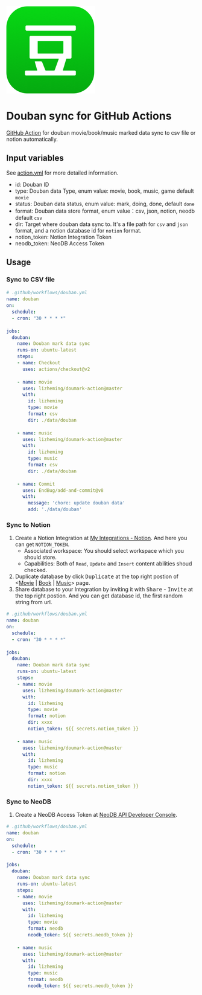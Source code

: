 ![](assets/douban.png)
# Douban sync for GitHub Actions

[GitHub Action](https://github.com/features/actions) for douban movie/book/music marked data sync to csv file or notion automatically.

## Input variables

See [action.yml](action.yml) for more detailed information.
- id: Douban ID
- type: Douban data Type, enum value: movie, book, music, game default `movie`
- status: Douban data status, enum value: mark, doing, done, default `done`
- format: Douban data store format, enum value：csv, json, notion, neodb default `csv`
- dir: Target where douban data sync to. It's a file path for `csv` and `json` format, and a notion database id for `notion` format. 
- notion_token: Notion Integration Token
- neodb_token: NeoDB Access Token

## Usage

### Sync to CSV file

```yml
# .github/workflows/douban.yml
name: douban
on: 
  schedule:
  - cron: "30 * * * *"

jobs:
  douban:
    name: Douban mark data sync
    runs-on: ubuntu-latest
    steps:
    - name: Checkout
      uses: actions/checkout@v2

    - name: movie
      uses: lizheming/doumark-action@master
      with:
        id: lizheming
        type: movie
        format: csv
        dir: ./data/douban

    - name: music
      uses: lizheming/doumark-action@master
      with:
        id: lizheming
        type: music
        format: csv
        dir: ./data/douban
  
    - name: Commit
      uses: EndBug/add-and-commit@v8
      with:
        message: 'chore: update douban data'
        add: './data/douban'
```
### Sync to Notion

1. Create a Notion Integration at [My Integrations - Notion](https://www.notion.so/my-integrations). And here you can get `NOTION_TOKEN`.
    - Associated workspace: You should select workspace which you should store.
    - Capabilities: Both of `Read`, `Update` and `Insert` content abilities shoud checked.
2. Duplicate database by click <kbd>Duplicate</kbd> at the top right postion of <[Movie](https://lizheming.notion.site/d8a363df3ca84ca89ef52208ad874e3b) | [Book](https://lizheming.notion.site/488c17fd89fb424591f68f7cfb029020) | [Music](https://lizheming.notion.site/d80ca60213c54ab99c4376caec0be9d7)> page.
3. Share database to your Integration by inviting it with <kbd>Share</kbd> - <kbd>Invite</kbd> at the top right postion. And you can get database id, the first random string from url.

```yml
# .github/workflows/douban.yml
name: douban
on: 
  schedule:
  - cron: "30 * * * *"

jobs:
  douban:
    name: Douban mark data sync
    runs-on: ubuntu-latest
    steps:
    - name: movie
      uses: lizheming/doumark-action@master
      with:
        id: lizheming
        type: movie
        format: notion
        dir: xxxx
        notion_token: ${{ secrets.notion_token }}
        
    - name: music
      uses: lizheming/doumark-action@master
      with:
        id: lizheming
        type: music
        format: notion
        dir: xxxx
        notion_token: ${{ secrets.notion_token }}
```

### Sync to NeoDB


1. Create a NeoDB Access Token at [NeoDB API Developer Console](https://neodb.social/developer/).

```yml
# .github/workflows/douban.yml
name: douban
on: 
  schedule:
  - cron: "30 * * * *"

jobs:
  douban:
    name: Douban mark data sync
    runs-on: ubuntu-latest
    steps:
    - name: movie
      uses: lizheming/doumark-action@master
      with:
        id: lizheming
        type: movie
        format: neodb
        neodb_token: ${{ secrets.neodb_token }}
        
    - name: music
      uses: lizheming/doumark-action@master
      with:
        id: lizheming
        type: music
        format: neodb
        neodb_token: ${{ secrets.neodb_token }}
```